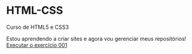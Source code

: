 # HTML-CSS
 Curso de HTML5 e CSS3

 Estou aprendendo a criar sites e agora vou gerenciar meus repositórios!
 <a href= "https://danieltrombetta08.github.io/HTML-CSS/exercicio/ex001/index.html">Executar o exercício 001</a>

